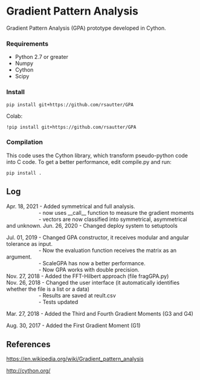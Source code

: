 # Gradient Pattern Analysis
Gradient Pattern Analysis (GPA) prototype developed in Cython.

### Requirements
 - Python 2.7 or greater
 - Numpy
 - Cython 
 - Scipy
 
### Install
    pip install git+https://github.com/rsautter/GPA
    
Colab:

    !pip install git+https://github.com/rsautter/GPA
    
### Compilation

This code uses the Cython library, which transform pseudo-python code into C code. 
To get a better performance, edit compile.py and run:

    pip install .

## Log
Apr. 18, 2021 - Added symmetrical and full analysis.\
&emsp;&emsp; &emsp; &emsp; &emsp; - now uses \_\_call\_\_ function to measure the gradient moments 
&emsp;&emsp; &emsp; &emsp; &emsp; - vectors are now classified into symmetrical, asymmetrical and unknown.
Jun. 26, 2020 - Changed deploy system to setuptools

Jul. 01, 2019 - Changed GPA constructor, it receives modular and angular tolerance as input.\
&emsp;&emsp; &emsp; &emsp; &emsp; - Now the evaluation function receives the matrix as an argument.\
&emsp;&emsp; &emsp; &emsp; &emsp; - ScaleGPA has now a better performance.\
&emsp;&emsp; &emsp; &emsp; &emsp; - Now GPA works with double precision.\
Nov. 27, 2018 - Added the FFT-Hilbert approach (file fragGPA.py)\
Nov. 26, 2018 - Changed the user interface (it automatically identifies whether the file is a list or a data)\
&emsp;&emsp; &emsp; &emsp; &emsp; - Results are saved at reult.csv\
&emsp;&emsp; &emsp; &emsp; &emsp; - Tests updated
              
Mar. 27, 2018 - Added the Third and Fourth Gradient Moments (G3 and G4)

Aug. 30, 2017 - Added the First Gradient Moment (G1)




## References
https://en.wikipedia.org/wiki/Gradient_pattern_analysis

http://cython.org/
